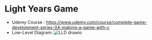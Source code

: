 # Light Years Game 
- Udemy Course : https://www.udemy.com/course/complete-game-development-series-04-making-a-game-with-c
- Low-Level Diagram: 
![LLD drawio](https://github.com/user-attachments/assets/9fa3e5bd-cdef-45e9-84c9-80cb5d674b86)
